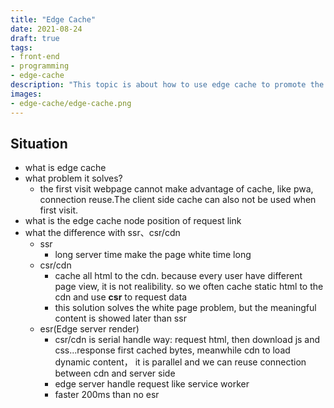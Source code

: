 ```yaml
---
title: "Edge Cache"
date: 2021-08-24
draft: true
tags:
- front-end
- programming
- edge-cache
description: "This topic is about how to use edge cache to promote the app or website's performance."
images:
- edge-cache/edge-cache.png
---
```


## Situation

+ what is edge cache
+ what problem it solves?
  + the first visit webpage cannot make advantage of cache, like pwa, connection reuse.The client side cache can also not be used when first visit.
+ what is the edge cache node position of request link
+ what the difference with ssr、csr/cdn
  + ssr
    + long server time make the page white time long
  + csr/cdn
    + cache all html to the cdn. because every user have different page view, it is not realibility. so we often cache static html to the cdn and use **csr** to request data
    + this solution solves the white page problem, but the meaningful content is showed later than ssr
  + esr(Edge server  render)
    + csr/cdn is serial handle way: request html, then download js and css...response first cached bytes, meanwhile cdn to load dynamic content， it is parallel and we can reuse connection between cdn and server side
    + edge server handle request like service worker
    + faster 200ms than no esr


